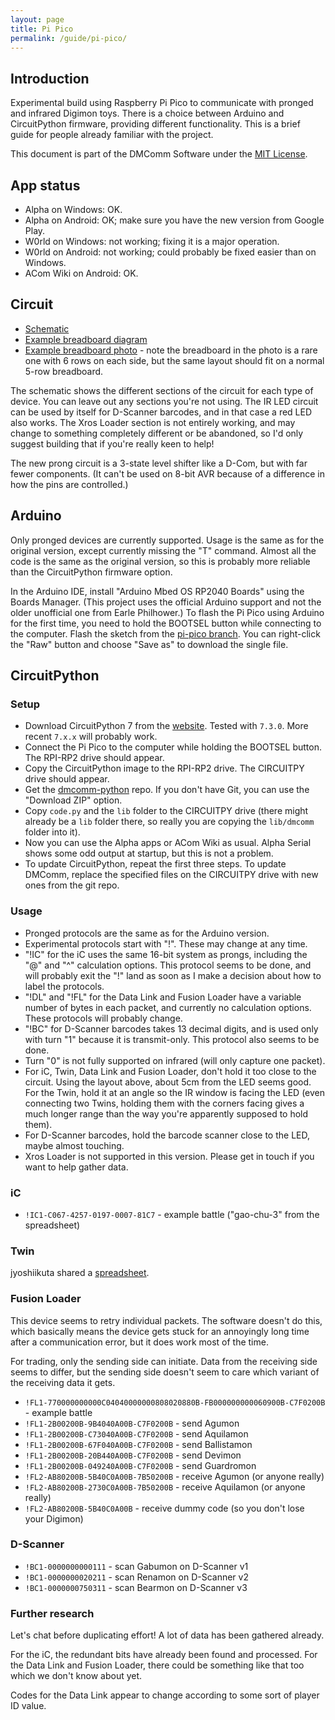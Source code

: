 ```yaml
---
layout: page
title: Pi Pico
permalink: /guide/pi-pico/
---
```


## Introduction

Experimental build using Raspberry Pi Pico to communicate with pronged and infrared Digimon toys. There is a choice between Arduino and CircuitPython firmware, providing different functionality. This is a brief guide for people already familiar with the project.

This document is part of the DMComm Software under the [MIT License](https://github.com/dmcomm/dmcomm-python/blob/main/LICENSE.txt). 

## App status

* Alpha on Windows: OK.
* Alpha on Android: OK; make sure you have the new version from Google Play.
* W0rld on Windows: not working; fixing it is a major operation.
* W0rld on Android: not working; could probably be fixed easier than on Windows.
* ACom Wiki on Android: OK.

## Circuit

* [Schematic](/images/pi_pico_schematic.pdf)
* [Example breadboard diagram](/images/pi_pico_breadboard.png)
* [Example breadboard photo](/images/pi_pico_breadboard.jpg) - note the breadboard in the photo is a rare one with 6 rows on each side, but the same layout should fit on a normal 5-row breadboard.

The schematic shows the different sections of the circuit for each type of device. You can leave out any sections you're not using. The IR LED circuit can be used by itself for D-Scanner barcodes, and in that case a red LED also works. The Xros Loader section is not entirely working, and may change to something completely different or be abandoned, so I'd only suggest building that if you're really keen to help!

The new prong circuit is a 3-state level shifter like a D-Com, but with far fewer components. (It can't be used on 8-bit AVR because of a difference in how the pins are controlled.)

## Arduino

Only pronged devices are currently supported. Usage is the same as for the original version, except currently missing the "T" command. Almost all the code is the same as the original version, so this is probably more reliable than the CircuitPython firmware option.

In the Arduino IDE, install "Arduino Mbed OS RP2040 Boards" using the Boards Manager. (This project uses the official Arduino support and not the older unofficial one from Earle Philhower.) To flash the Pi Pico using Arduino for the first time, you need to hold the BOOTSEL button while connecting to the computer. Flash the sketch from the [pi-pico branch](https://github.com/dmcomm/dmcomm-project/blob/pi-pico/dmcomm/dmcomm.ino). You can right-click the "Raw" button and choose "Save as" to download the single file.

## CircuitPython

### Setup

* Download CircuitPython 7 from the [website](https://circuitpython.org/board/raspberry_pi_pico/). Tested with `7.3.0`. More recent `7.x.x` will probably work.
* Connect the Pi Pico to the computer while holding the BOOTSEL button. The RPI-RP2 drive should appear.
* Copy the CircuitPython image to the RPI-RP2 drive. The CIRCUITPY drive should appear.
* Get the [dmcomm-python](https://github.com/dmcomm/dmcomm-python) repo. If you don't have Git, you can use the "Download ZIP" option.
* Copy `code.py` and the `lib` folder to the CIRCUITPY drive (there might already be a `lib` folder there, so really you are copying the `lib/dmcomm` folder into it).
* Now you can use the Alpha apps or ACom Wiki as usual. Alpha Serial shows some odd output at startup, but this is not a problem.
* To update CircuitPython, repeat the first three steps. To update DMComm, replace the specified files on the CIRCUITPY drive with new ones from the git repo.

### Usage

* Pronged protocols are the same as for the Arduino version.
* Experimental protocols start with "!". These may change at any time.
* "!IC" for the iC uses the same 16-bit system as prongs, including the "@" and "^" calculation options. This protocol seems to be done, and will probably exit the "!" land as soon as I make a decision about how to label the protocols.
* "!DL" and "!FL" for the Data Link and Fusion Loader have a variable number of bytes in each packet, and currently no calculation options. These protocols will probably change.
* "!BC" for D-Scanner barcodes takes 13 decimal digits, and is used only with turn "1" because it is transmit-only. This protocol also seems to be done.
* Turn "0" is not fully supported on infrared (will only capture one packet).
* For iC, Twin, Data Link and Fusion Loader, don't hold it too close to the circuit. Using the layout above, about 5cm from the LED seems good. For the Twin, hold it at an angle so the IR window is facing the LED (even connecting two Twins, holding them with the corners facing gives a much longer range than the way you're apparently supposed to hold them).
* For D-Scanner barcodes, hold the barcode scanner close to the LED, maybe almost touching.
* Xros Loader is not supported in this version. Please get in touch if you want to help gather data.

### iC

* `!IC1-C067-4257-0197-0007-81C7` - example battle ("gao-chu-3" from the spreadsheet)

### Twin

jyoshiikuta shared a [spreadsheet](https://docs.google.com/spreadsheets/d/1-puBPGGxOGDkeOiYYP0wp9RQacDEvTBs/edit).

### Fusion Loader

This device seems to retry individual packets. The software doesn't do this, which basically means the device gets stuck for an annoyingly long time after a communication error, but it does work most of the time.

For trading, only the sending side can initiate. Data from the receiving side seems to differ, but the sending side doesn't seem to care which variant of the receiving data it gets.

* `!FL1-770000000000C04040000000808020880B-FB000000000060900B-C7F0200B` - example battle
* `!FL1-2B00200B-9B4040A00B-C7F0200B` - send Agumon
* `!FL1-2B00200B-C73040A00B-C7F0200B` - send Aquilamon
* `!FL1-2B00200B-67F040A00B-C7F0200B` - send Ballistamon
* `!FL1-2B00200B-20B440A00B-C7F0200B` - send Devimon
* `!FL1-2B00200B-049240A00B-C7F0200B` - send Guardromon
* `!FL2-AB80200B-5B40C0A00B-7B50200B` - receive Agumon (or anyone really)
* `!FL2-AB80200B-2730C0A00B-7B50200B` - receive Aquilamon (or anyone really)
* `!FL2-AB80200B-5B40C0A00B` - receive dummy code (so you don't lose your Digimon)

### D-Scanner

* `!BC1-0000000000111` - scan Gabumon on D-Scanner v1
* `!BC1-0000000020211` - scan Renamon on D-Scanner v2
* `!BC1-0000000750311` - scan Bearmon on D-Scanner v3

### Further research

Let's chat before duplicating effort! A lot of data has been gathered already.

For the iC, the redundant bits have already been found and processed. For the Data Link and Fusion Loader, there could be something like that too which we don't know about yet.

Codes for the Data Link appear to change according to some sort of player ID value.

